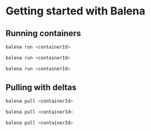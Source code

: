 # Getting started with Balena

## Running containers
```bash
balena run <containerId>
```

```bash
balena run <containerId>
```

```bash
balena run <containerId>
```

## Pulling with deltas

```bash
balena pull <containerId>
```

```bash
balena pull <containerId>
```

```bash
balena pull <containerId>
```
